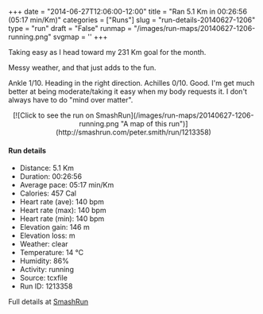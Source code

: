 +++
date = "2014-06-27T12:06:00-12:00"
title = "Ran 5.1 Km in 00:26:56 (05:17 min/Km)"
categories = ["Runs"]
slug = "run-details-20140627-1206"
type = "run"
draft = "False"
runmap = "/images/run-maps/20140627-1206-running.png"
svgmap = '<polyline points="93 47, 99 37, 100 32, 84 30, 70 33, 37 59, 16 66, 7 69, 0 65, 0 61, 20 49, 25 46, 50 30, 64 38, 73 50">'
+++

Taking easy as I head toward my 231 Km goal for the month. 

Messy weather, and that just adds to the fun. 

Ankle 1/10. Heading in the right direction. Achilles 0/10. Good. I'm get much better at being moderate/taking it easy when my body requests it. I don't always have to do "mind over matter". 



<!--more-->

<center>
[![Click to see the run on SmashRun](/images/run-maps/20140627-1206-running.png "A map of this run")](http://smashrun.com/peter.smith/run/1213358)
</center>

#### Run details

* Distance: 5.1 Km
* Duration: 00:26:56
* Average pace: 05:17 min/Km
* Calories: 457 Cal
* Heart rate (ave): 140 bpm
* Heart rate (max): 140 bpm
* Heart rate (min): 140 bpm
* Elevation gain: 146 m
* Elevation loss:  m
* Weather: clear
* Temperature: 14 &deg;C
* Humidity: 86%
* Activity: running
* Source: tcxfile
* Run ID: 1213358

Full details at [SmashRun](http://smashrun.com/peter.smith/run/1213358)